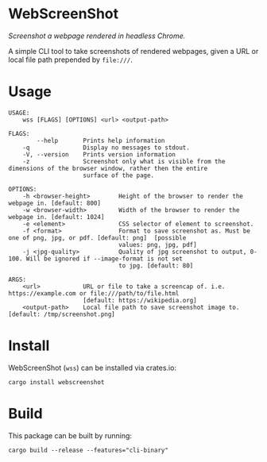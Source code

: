 # WebScreenShot
*Screenshot a webpage rendered in headless Chrome.*

A simple CLI tool to take screenshots of rendered webpages, given a URL or local file path prepended by `file:///`.

# Usage
```
USAGE:
    wss [FLAGS] [OPTIONS] <url> <output-path>

FLAGS:
        --help       Prints help information
    -q               Display no messages to stdout.
    -V, --version    Prints version information
    -z               Screenshot only what is visible from the dimensions of the browser window, rather then the entire
                     surface of the page.

OPTIONS:
    -h <browser-height>        Height of the browser to render the webpage in. [default: 800]
    -w <browser-width>         Width of the browser to render the webpage in. [default: 1024]
    -e <element>               CSS selector of element to screenshot.
    -f <format>                Format to save screenshot as. Must be one of png, jpg, or pdf. [default: png]  [possible
                               values: png, jpg, pdf]
    -j <jpg-quality>           Quality of jpg screenshot to output, 0-100. Will be ignored if --image-format is not set
                               to jpg. [default: 80]

ARGS:
    <url>            URL or file to take a screencap of. i.e. https://example.com or file:///path/to/file.html
                     [default: https://wikipedia.org]
    <output-path>    Local file path to save screenshot image to. [default: /tmp/screenshot.png]
```

# Install
WebScreenShot (`wss`) can be installed via crates.io:
```
cargo install webscreenshot
```

# Build
This package can be built by running:
```
cargo build --release --features="cli-binary"
```
